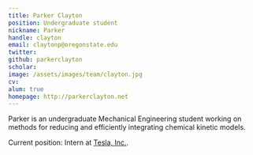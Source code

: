 ```yaml
---
title: Parker Clayton
position: Undergraduate student
nickname: Parker
handle: clayton
email: claytonp@oregonstate.edu
twitter:
github: parkerclayton
scholar:
image: /assets/images/team/clayton.jpg
cv:
alum: true
homepage: http://parkerclayton.net
---
```

Parker is an undergraduate Mechanical Engineering student working on methods for reducing and efficiently integrating chemical kinetic models.

Current position: Intern at [Tesla, Inc.](https://www.tesla.com/).

[Quarter 6, Linh Trung Ward, Thu Duc District, Ho Chi Minh City]: http://oregonstate.edu/
[Room A108, Block A, University of Information Technology, VNU-HCM]: http://mime.oregonstate.edu

